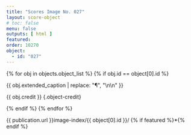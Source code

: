 ```yaml
---
title: "Scores Image No. 027"
layout: score-object
# toc: false
menu: false
outputs: [ html ]
featured: 
order: 10270
object:
  - id: "027"
---
```


{% for obj in objects.object_list %}
{% if obj.id == object[0].id %}

{{ obj.extended_caption | replace: "¶", "\n\n" }}

{{ obj.credit }} {.object-credit}

{% endif %}
{% endfor %}

<div class="object-credit object-url is-print-only">

{{ publication.url }}image-index/{{ object[0].id }}/ {% if featured %}*{% endif %}

</div>
